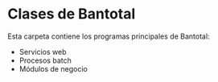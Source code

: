 # Clases de Bantotal

Esta carpeta contiene los programas principales de Bantotal:
- Servicios web
- Procesos batch
- Módulos de negocio
